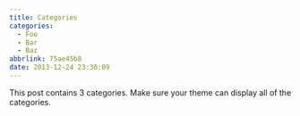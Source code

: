 ```yaml
---
title: Categories
categories:
  - Foo
  - Bar
  - Baz
abbrlink: 75ae45b8
date: 2013-12-24 23:30:09
---
```


This post contains 3 categories. Make sure your theme can display all of the categories.